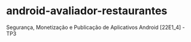 # android-avaliador-restaurantes
Segurança, Monetização e Publicação de Aplicativos Android [22E1_4] - TP3
